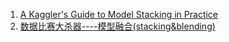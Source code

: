 1. [A Kaggler's Guide to Model Stacking in Practice](http://blog.kaggle.com/2016/12/27/a-kagglers-guide-to-model-stacking-in-practice/)  
2. [数据比赛大杀器----模型融合(stacking&blending)](https://blog.csdn.net/u014356002/article/details/54376138)
